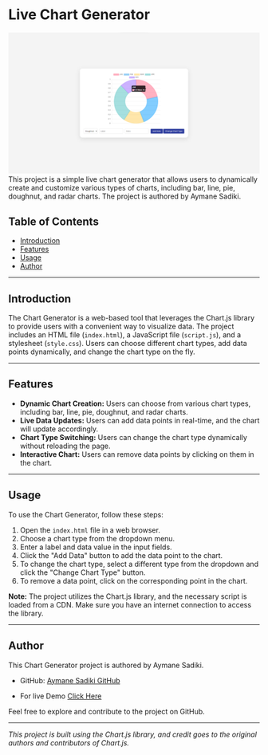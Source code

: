 # Live Chart Generator

![Alt Text](/IMG/Screenshot%202024-01-20%20014913.png)
This project is a simple live chart generator that allows users to dynamically create and customize various types of charts, including bar, line, pie, doughnut, and radar charts. The project is authored by Aymane Sadiki.

## Table of Contents

- [Introduction](#introduction)
- [Features](#features)
- [Usage](#usage)
- [Author](#author)

---

## Introduction

The Chart Generator is a web-based tool that leverages the Chart.js library to provide users with a convenient way to visualize data. The project includes an HTML file (`index.html`), a JavaScript file (`script.js`), and a stylesheet (`style.css`). Users can choose different chart types, add data points dynamically, and change the chart type on the fly.

---

## Features

- **Dynamic Chart Creation:** Users can choose from various chart types, including bar, line, pie, doughnut, and radar charts.
- **Live Data Updates:** Users can add data points in real-time, and the chart will update accordingly.
- **Chart Type Switching:** Users can change the chart type dynamically without reloading the page.
- **Interactive Chart:** Users can remove data points by clicking on them in the chart.

---

## Usage

To use the Chart Generator, follow these steps:

1. Open the `index.html` file in a web browser.
2. Choose a chart type from the dropdown menu.
3. Enter a label and data value in the input fields.
4. Click the "Add Data" button to add the data point to the chart.
5. To change the chart type, select a different type from the dropdown and click the "Change Chart Type" button.
6. To remove a data point, click on the corresponding point in the chart.

**Note:** The project utilizes the Chart.js library, and the necessary script is loaded from a CDN. Make sure you have an internet connection to access the library.

---

## Author

This Chart Generator project is authored by Aymane Sadiki.

- GitHub: [Aymane Sadiki GitHub](https://github.com/AymanSdk)

- For live Demo [Click Here](https://sensational-dusk-46996f.netlify.app)

Feel free to explore and contribute to the project on GitHub.

---

_This project is built using the Chart.js library, and credit goes to the original authors and contributors of Chart.js._
